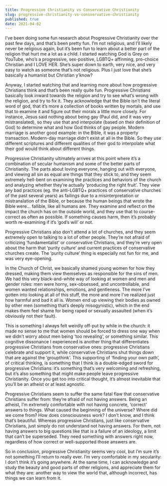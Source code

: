```yaml
---
title: Progressive Christianity vs Conservative Christianity
slug: progressive-christianity-vs-consvervative-christianity
published: true
date: 2021-04-02
---
```


I’ve been doing some fun research about Progressive Christianity over the past few days, and that’s been pretty fun. I’m not religious, and I’ll likely never be religious again, but it’s been fun to learn about a better part of the religion that hurt me a lot as a child. I started watching God is Grey on YouTube, who’s a progressive, sex-positive, LGBTQ+ affirming, pro-choice Christian and I LOVE HER. She’s super down to earth, very nice, and very easy to watch as someone that’s not religious. Plus I just love that she’s basically a humanist but Christian y’know?

Anyway, I started watching that and learning more about how progressive Christians think and that’s been really quite fun. Progressive Christians basically look inward towards the religion and try to see what’s wrong with the religion, and try to fix it. They acknowledge that the Bible isn’t the literal word of god, that it’s more a collection of books written by mortals, and use that to examine it and figure out their morals a little more closely. For instance, Jesus said nothing about being gay (Paul did, and it was very mistranslated), so they use that and interpolate (based on their definition of God) to determine what and how God thinks of gay people. Modern marriage is another good example: in the Bible, it was a property transaction. Modern-day marriage didn’t exist at all in the Bible. So they use different scriptures and different qualities of their god to interpolate what their god would think about different things.

Progressive Christianity ultimately arrives at this point where it’s a combination of secular humanism and some of the better parts of Christianity. The parts about loving everyone, hanging out with everyone, and viewing all sin as equal are things that they stick to, and they seem extremely hell-bent on examining the practices and behaviors of the church and analyzing whether they’re actually ‘producing the right fruit’. They view any bad practices (eg. the anti-LGBTQ+ practices of conservative churches of the past several years) as failings due to a misinterpretation or mistranslation of the Bible, or because the human beings that wrote the Bible were... fallible, like all humans are. They examine and reflect on the impact the church has on the outside world, and they use that to course-correct as often as possible. If something causes harm, then it’s probably worth re-examining if it’s ‘god’s will’ or not.

Progressive Christians also don’t attend a lot of churches, and they seem extremely open to talking to a lot of other people. They’re not afraid of criticizing ‘fundamentalist’ or conservative Christians, and they’re very open about the harm that ‘purity culture’ and current practices of conservative churches create. The ‘purity culture’ thing is especially not fun for me, and was very eye-opening.

In the Church of Christ, we basically shamed young women for how they dressed, making them view themselves as responsible for the sins of men. We had this very black-and-white way of looking at women and men and gender roles: men were horny, sex-obsessed, and uncontrollable, and women wanted relationships, emotions, and gentleness. The more I’ve gotten into looking at all of this stuff, the more and more I’ve realized just how harmful and bad it all is. Women end up viewing their bodies as owned by other men (something that’s deeply misogynistic), which in the end makes them feel shame for being raped or sexually assaulted (when it’s obviously not their fault).

This is something I always felt weirdly off-put by while in the church: it made no sense to me that women should be forced to dress one way when we didn’t worry about men being ‘too revealing’, or something similar. This cognitive dissonance I experienced is another thing that differentiates progressive Christians from conservative ones: progressive Christians celebrate and support it, while conservative Christians shut things down that are against the ‘groupthink’. This supporting of ‘finding your own path’, of critical thinking, is something that I think is a double-edged sword for progressive Christians: it’s something that’s very welcoming and refreshing, but it’s also something that might make people leave progressive Christianity. Once you get too into critical thought, it’s almost inevitable that you’ll be an atheist or at least agnostic.

Progressive Christians seem to suffer the same fatal flaw that conservative Christians suffer from: they’re afraid of not having answers. Being an atheist, I’m extremely comfortable with not having concrete, ‘correct’ answers to things. What caused the beginning of the universe? Where did we come from? How does consciousness work? I don’t know, and I think that’s beautiful. Whereas progressive Christians, just like conservative Christians, just simply do not understand not having answers. For them, not having answers to big questions like that is a failure of an ideology, a limit that can’t be superseded. They need something with answers right now, regardless of how correct or well-supported those answers are.

So in conclusion, progressive Christianity seems very cool, but I’m sure it’s not something I’ll return to really ever. I’m very comfortable in my secularity: I don’t think it’s going anywhere. At the same time, I can acknowledge and study the beauty and good parts of other religions, and appreciate them for what they are: another way to view the world that, although incorrect, has things we can learn from it.
